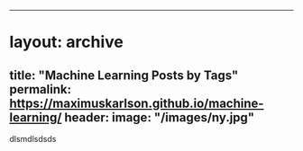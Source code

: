 ---
# layout: archive
title: "Machine Learning Posts by Tags"
permalink: https://maximuskarlson.github.io/machine-learning/
header:
  image: "/images/ny.jpg"
----

dlsmdlsdsds

